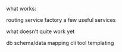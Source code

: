 what works:

routing
service factory
a few useful services

what doesn't quite work yet

db schema/data mapping
cli tool
templating
